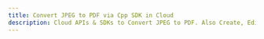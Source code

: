 ---title: Convert JPEG to PDF via Cpp SDK in Clouddescription: Cloud APIs & SDKs to Convert JPEG to PDF. Also Create, Edit & Render Microsoft Word & OpenOffice documents in the Cloud.---